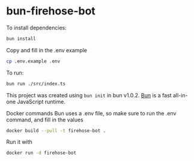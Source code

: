 # bun-firehose-bot

To install dependencies:

```bash
bun install
```

Copy and fill in the .env example
```bash
cp .env.example .env
```

To run:

```bash
bun run ./src/index.ts
```




This project was created using `bun init` in bun v1.0.2. [Bun](https://bun.sh) is a fast all-in-one JavaScript runtime.

Docker commands
Bun uses a .env file, so make sure to run the .env command, and fill in the values
```bash
docker build --pull -t firehose-bot .
```

Run it with 
```bash
docker run -d firehose-bot
```